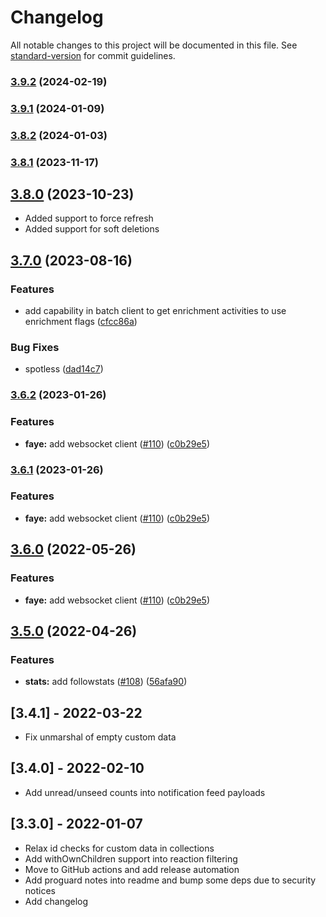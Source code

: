 # Changelog

All notable changes to this project will be documented in this file. See [standard-version](https://github.com/conventional-changelog/standard-version) for commit guidelines.

### [3.9.2](https://github.com/GetStream/stream-java/compare/v3.9.1...v3.9.2) (2024-02-19)

### [3.9.1](https://github.com/GetStream/stream-java/compare/v3.8.2...v3.9.1) (2024-01-09)

### [3.8.2](https://github.com/GetStream/stream-java/compare/v3.8.1...v3.8.2) (2024-01-03)

### [3.8.1](https://github.com/GetStream/stream-java/compare/v3.8.0...v3.8.1) (2023-11-17)

## [3.8.0](https://github.com/GetStream/stream-java/compare/v3.7.0...v3.8.0) (2023-10-23)
* Added support to force refresh
* Added support for soft deletions

## [3.7.0](https://github.com/GetStream/stream-java/compare/v3.6.2...v3.7.0) (2023-08-16)


### Features

* add capability in batch client to get enrichment activities to use enrichment flags ([cfcc86a](https://github.com/GetStream/stream-java/commit/cfcc86ae3b62fd16cbf733912e7b484a91bb7d8b))


### Bug Fixes

* spotless ([dad14c7](https://github.com/GetStream/stream-java/commit/dad14c7abedd6ca6d9cef7ea4c1a0133cb648e72))

### [3.6.2](https://github.com/GetStream/stream-java/compare/v3.5.0...v3.6.2) (2023-01-26)


### Features

* **faye:** add websocket client ([#110](https://github.com/GetStream/stream-java/issues/110)) ([c0b29e5](https://github.com/GetStream/stream-java/commit/c0b29e51708e424f44686e20d9b2b426da661b4c))

### [3.6.1](https://github.com/GetStream/stream-java/compare/v3.5.0...v3.6.1) (2023-01-26)


### Features

* **faye:** add websocket client ([#110](https://github.com/GetStream/stream-java/issues/110)) ([c0b29e5](https://github.com/GetStream/stream-java/commit/c0b29e51708e424f44686e20d9b2b426da661b4c))

## [3.6.0](https://github.com/GetStream/stream-java/compare/v3.5.0...v3.6.0) (2022-05-26)


### Features

* **faye:** add websocket client ([#110](https://github.com/GetStream/stream-java/issues/110)) ([c0b29e5](https://github.com/GetStream/stream-java/commit/c0b29e51708e424f44686e20d9b2b426da661b4c))

## [3.5.0](https://github.com/GetStream/stream-java/compare/v3.4.1...v3.5.0) (2022-04-26)


### Features

* **stats:** add followstats ([#108](https://github.com/GetStream/stream-java/issues/108)) ([56afa90](https://github.com/GetStream/stream-java/commit/56afa9098d6d21eac5e6c0b75975b32c6684358b))

## [3.4.1] - 2022-03-22

- Fix unmarshal of empty custom data

## [3.4.0] - 2022-02-10

- Add unread/unseed counts into notification feed payloads

## [3.3.0] - 2022-01-07

- Relax id checks for custom data in collections
- Add withOwnChildren support into reaction filtering
- Move to GitHub actions and add release automation
- Add proguard notes into readme and bump some deps due to security notices
- Add changelog
